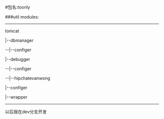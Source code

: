 #包名:toonly

###util modules:

---

tomcat

|--dbmanager

--|--configer

|--debugger

--|--configer

--|--hipchatevanwong

|--configer

|--wrapper

---

以后我在dev分支开发